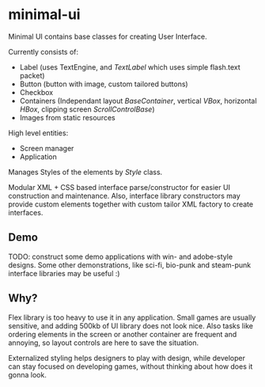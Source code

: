 minimal-ui
==========

Minimal UI contains base classes for creating User Interface.

Currently consists of:
* Label (uses TextEngine, and _TextLabel_ which uses simple flash.text packet)
* Button (button with image, custom tailored buttons)
* Checkbox
* Containers (Independant layout _BaseContainer_, vertical _VBox_, horizontal _HBox_, clipping screen _ScrollControlBase_)
* Images from static resources

High level entities:
* Screen manager
* Application

Manages Styles of the elements by _Style_ class.

Modular XML + CSS based interface parse/constructor for easier UI construction and maintenance. Also, interface library constructors
may provide custom elements together with custom tailor XML factory to create interfaces.

Demo
----

TODO: construct some demo applications with win- and adobe-style designs. Some other demonstrations, like sci-fi, bio-punk and steam-punk interface libraries may be useful :)

Why?
----

Flex library is too heavy to use it in any application. Small games are usually sensitive, and adding 500kb of UI library does not look nice. Also tasks like ordering elements in the screen or another container are frequent and annoying, so layout controls are here to save the situation.

Externalized styling helps designers to play with design, while developer can stay focused on developing games, without thinking about how does it gonna look.